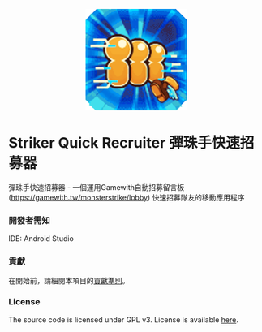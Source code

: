 
<p align="center">
  <img src="./material/ic_launcher.png" height="200" width="200">
</p>

# Striker Quick Recruiter 彈珠手快速招募器
彈珠手快速招募器 - 一個運用Gamewith自動招募留言板(https://gamewith.tw/monsterstrike/lobby) 快速招募隊友的移動應用程序

### 開發者需知
IDE: Android Studio

### 貢獻
在開始前，請細閱本項目的[貢獻準則](https://www.contributor-covenant.org/version/2/0/code_of_conduct/)。

### License
The source code is licensed under GPL v3. License is available [here](/LICENSE).
